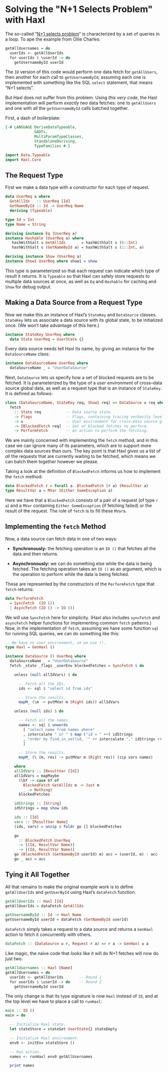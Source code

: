 # Solving the "N+1 Selects Problem" with Haxl

The so-called “[N+1 selects problem](http://ocharles.org.uk/blog/posts/2014-03-24-queries-in-loops-without-a-care-in-the-world.html)” is characterized by a set of queries in a loop. To ape the example from Ollie Charles:

```haskell
getAllUsernames = do
  userIds <- getAllUserIds
  for userIds $ \userId -> do
    getUsernameById userId
```

The `IO` version of this code would perform one data fetch for `getAllUsers`, then another for each call to `getUsernameById`; assuming each one is implemented with something like the SQL `select` statement, that means “N+1 selects”.

But Haxl does not suffer from this problem. Using *this very code*, the Haxl implementation will perform *exactly two* data fetches: one to `getAllUsers` and one with all the `getUsernameById` calls batched together.

First, a dash of boilerplate:

```haskell
{-# LANGUAGE DeriveDataTypeable,
             GADTs,
             MultiParamTypeClasses,
             StandaloneDeriving,
             TypeFamilies #-}

import Data.Typeable
import Haxl.Core
```

## The Request Type

First we make a data type with a constructor for each type of request.

```haskell
data UserReq a where
  GetAllIds   :: UserReq [Id]
  GetNameById :: Id -> UserReq Name
  deriving (Typeable)

type Id = Int
type Name = String

deriving instance Eq (UserReq a)
instance Hashable (UserReq a) where
   hashWithSalt s GetAllIds       = hashWithSalt s (0::Int)
   hashWithSalt s (GetNameById a) = hashWithSalt s (1::Int, a)

deriving instance Show (UserReq a)
instance Show1 UserReq where show1 = show
```

This type is parameterized so that each request can indicate which type of result it returns. It is `Typeable` so that Haxl can safely store requests to multiple data sources at once, as well as `Eq` and `Hashable` for caching and `Show` for debug output.

## Making a Data Source from a Request Type

Now we make this an instance of Haxl’s `StateKey` and `DataSource` classes. `StateKey` lets us associate a data source with its global state, to be initialized once. (We won’t take advantage of this here.)

```haskell
instance StateKey UserReq where
  data State UserReq = UserState {}
```

Every data source needs tell Haxl its name, by giving an instance for
the `DataSourceName` class:

```haskell
instance DataSourceName UserReq where
  dataSourceName _ = "UserDataSource"
```

Next, `DataSource` lets us specify how a set of blocked requests are to be fetched. It is parameterized by the type of a *user environment* of cross–data source global data, as well as a request type that is an instance of `StateKey`. It is defined as follows:

```haskell
class (DataSourceName, StateKey req, Show1 req) => DataSource u req where
  fetch
    :: State req           -- Data source state.
    -> Flags               -- Flags, containing tracing verbosity level, etc.
    -> u                   -- User environment for cross–data source globals.
    -> [BlockedFetch req]  -- Set of blocked fetches to perform.
    -> PerformFetch        -- An action to perform the fetching.
```

We are mainly concerned with implementing the `fetch` method, and in this case we can ignore many of its parameters, which are to support more complex data sources than ours. The key point is that Haxl gives us a list of *all* the requests that are currently waiting to be fetched, which means we can batch them together however we please.

Taking a look at the definition of `BlockedFetch` informs us how to implement the `fetch` method:

```haskell
data BlockedFetch r = forall a. BlockedFetch (r a) (ResultVar a)
type ResultVar a = MVar (Either SomeException a)
```

Here we have that a `BlockedFetch` consists of a pair of a request (of type `r a`) and a `MVar` containing `Either SomeException` (if fetching failed) or the result of the request. The role of `fetch` is to fill these `MVar`s.

## Implementing the `fetch` Method

Now, a data source can fetch data in one of two ways:

  * **Synchronously:** the fetching operation is an `IO ()` that fetches all the
    data and then returns.

  * **Asynchronously:** we can do something else while the data is being
    fetched. The fetching operation takes an `IO ()` as an argument, which is
    the operation to perform while the data is being fetched.

These are represented by the constructors of the `PerformFetch` type that `fetch` returns:

```haskell
data PerformFetch
  = SyncFetch  (IO ())
  | AsyncFetch (IO () -> IO ())
```

We will use `SyncFetch` here for simplicity. (Haxl also includes `syncFetch` and `asyncFetch` helper functions for implementing common `fetch` patterns.) Now, in the implementation of `fetch`, assuming we have some function `sql` for running SQL queries, we can do something like this:

```haskell
-- We have no user environment, so we use ().
type Haxl = GenHaxl ()

instance DataSource () UserReq where
  dataSourceName _ = "UserDataSource"
  fetch _state _flags _userEnv blockedFetches = SyncFetch $ do

    unless (null allIdVars) $ do

      -- Fetch all the IDs.
      ids <- sql $ "select id from ids"

      -- Store the results.
      mapM_ (\m -> putMVar m (Right ids)) allIdVars

    unless (null ids) $ do

      -- Fetch all the names.
      names <- sql $ unwords
        [ "select name from names where"
        , intercalate " or " $ map ("id = " ++) idStrings
        , "order by find_in_set(id, '" ++ intercalate "," idStrings ++ "')"
        ]

      -- Store the results.
      mapM_ (\ (m, res) -> putMVar m (Right res)) (zip vars names)

    where
    allIdVars :: [ResultVar [Id]]
    allIdVars = mapMaybe
      (\bf -> case bf of
        BlockedFetch GetAllIds m -> Just m
        _ -> Nothing)
      blockedFetches

    idStrings :: [String]
    idStrings = map show ids

    ids :: [Id]
    vars :: [ResultVar Name]
    (ids, vars) = unzip $ foldr go [] blockedFetches

    go
      :: BlockedFetch UserReq
      -> [(Id, ResultVar Name)]
      -> [(Id, ResultVar Name)]
    go (BlockedFetch (GetNameById userId) m) acc = (userId, m) : acc
    go _ acc = acc
```

## Tying it All Together

All that remains to make the original example work is to define `getAllUserIds` and `getUserById` using Haxl’s `dataFetch` function.

```haskell
getAllUserIds :: Haxl [Id]
getAllUserIds = dataFetch GetAllIds

getUsernameById :: Id -> Haxl Name
getUsernameById userId = dataFetch (GetNameById userId)
```

`dataFetch` simply takes a request to a data source and returns a
`GenHaxl` action to fetch it concurrently with others.

```haskell
dataFetch :: (DataSource u r, Request r a) => r a -> GenHaxl u a
```

Like magic, the naïve code that *looks* like it will do N+1 fetches will now do just two.

```haskell
getAllUsernames :: Haxl [Name]
getAllUsernames = do
  userIds <- getAllUserIds       -- Round 1
  for userIds $ \userId -> do    -- Round 2
    getUsernameById userId
```

The only change is that its type signature is now `Haxl` instead of `IO`, and at the top level we have to place a call to `runHaxl`:

```haskell
main :: IO ()
main = do

  -- Initialize Haxl state.
  let stateStore = stateSet UserState{} stateEmpty

  -- Initialize Haxl environment.
  env0 <- initEnv stateStore ()

  -- Run action.
  names <- runHaxl env0 getAllUsernames

  print names
```

